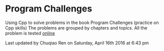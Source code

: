 # Program Challenges
Using Cpp to solve problems in the book Program Challenges (practice on Cpp skills)
The problems are grouped by chapters and topics.
All the problem is tested [online](http://www.programming-challenges.com/pg.php?page=studenthome&threshold=0&perpage=8&pagenum=0&orderby=10)
  
Last updated by Chuqiao Ren on Saturday, April 16th 2016 at 6:43 pm 

